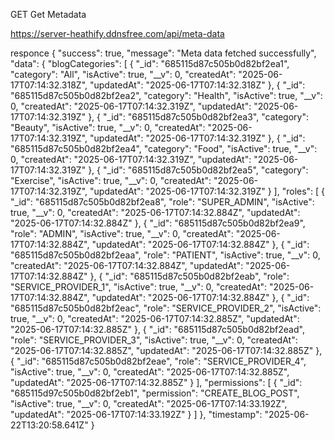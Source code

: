 GET
Get Metadata

https://server-heathify.ddnsfree.com/api/meta-data

responce 
{
  "success": true,
  "message": "Meta data fetched successfully",
  "data": {
    "blogCategories": [
      {
        "_id": "685115d87c505b0d82bf2ea1",
        "category": "All",
        "isActive": true,
        "__v": 0,
        "createdAt": "2025-06-17T07:14:32.318Z",
        "updatedAt": "2025-06-17T07:14:32.318Z"
      },
      {
        "_id": "685115d87c505b0d82bf2ea2",
        "category": "Health",
        "isActive": true,
        "__v": 0,
        "createdAt": "2025-06-17T07:14:32.319Z",
        "updatedAt": "2025-06-17T07:14:32.319Z"
      },
      {
        "_id": "685115d87c505b0d82bf2ea3",
        "category": "Beauty",
        "isActive": true,
        "__v": 0,
        "createdAt": "2025-06-17T07:14:32.319Z",
        "updatedAt": "2025-06-17T07:14:32.319Z"
      },
      {
        "_id": "685115d87c505b0d82bf2ea4",
        "category": "Food",
        "isActive": true,
        "__v": 0,
        "createdAt": "2025-06-17T07:14:32.319Z",
        "updatedAt": "2025-06-17T07:14:32.319Z"
      },
      {
        "_id": "685115d87c505b0d82bf2ea5",
        "category": "Exercise",
        "isActive": true,
        "__v": 0,
        "createdAt": "2025-06-17T07:14:32.319Z",
        "updatedAt": "2025-06-17T07:14:32.319Z"
      }
    ],
    "roles": [
      {
        "_id": "685115d87c505b0d82bf2ea8",
        "role": "SUPER_ADMIN",
        "isActive": true,
        "__v": 0,
        "createdAt": "2025-06-17T07:14:32.884Z",
        "updatedAt": "2025-06-17T07:14:32.884Z"
      },
      {
        "_id": "685115d87c505b0d82bf2ea9",
        "role": "ADMIN",
        "isActive": true,
        "__v": 0,
        "createdAt": "2025-06-17T07:14:32.884Z",
        "updatedAt": "2025-06-17T07:14:32.884Z"
      },
      {
        "_id": "685115d87c505b0d82bf2eaa",
        "role": "PATIENT",
        "isActive": true,
        "__v": 0,
        "createdAt": "2025-06-17T07:14:32.884Z",
        "updatedAt": "2025-06-17T07:14:32.884Z"
      },
      {
        "_id": "685115d87c505b0d82bf2eab",
        "role": "SERVICE_PROVIDER_1",
        "isActive": true,
        "__v": 0,
        "createdAt": "2025-06-17T07:14:32.884Z",
        "updatedAt": "2025-06-17T07:14:32.884Z"
      },
      {
        "_id": "685115d87c505b0d82bf2eac",
        "role": "SERVICE_PROVIDER_2",
        "isActive": true,
        "__v": 0,
        "createdAt": "2025-06-17T07:14:32.885Z",
        "updatedAt": "2025-06-17T07:14:32.885Z"
      },
      {
        "_id": "685115d87c505b0d82bf2ead",
        "role": "SERVICE_PROVIDER_3",
        "isActive": true,
        "__v": 0,
        "createdAt": "2025-06-17T07:14:32.885Z",
        "updatedAt": "2025-06-17T07:14:32.885Z"
      },
      {
        "_id": "685115d87c505b0d82bf2eae",
        "role": "SERVICE_PROVIDER_4",
        "isActive": true,
        "__v": 0,
        "createdAt": "2025-06-17T07:14:32.885Z",
        "updatedAt": "2025-06-17T07:14:32.885Z"
      }
    ],
    "permissions": [
      {
        "_id": "685115d97c505b0d82bf2eb1",
        "permission": "CREATE_BLOG_POST",
        "isActive": true,
        "__v": 0,
        "createdAt": "2025-06-17T07:14:33.192Z",
        "updatedAt": "2025-06-17T07:14:33.192Z"
      }
    ]
  },
  "timestamp": "2025-06-22T13:20:58.641Z"
}